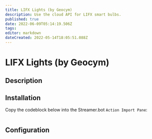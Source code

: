 ```yaml
---
title: LIFX Lights (by Geocym)
description: Use the cloud API for LIFX smart bulbs.
published: true
date: 2022-06-09T05:14:19.506Z
tags: 
editor: markdown
dateCreated: 2022-05-14T18:05:51.088Z
---
```


# LIFX Lights (by Geocym)

## Description

## Installation

Copy the codeblock below into the Streamer.bot `Action Import Pane`:

```text
```

## Configuration
